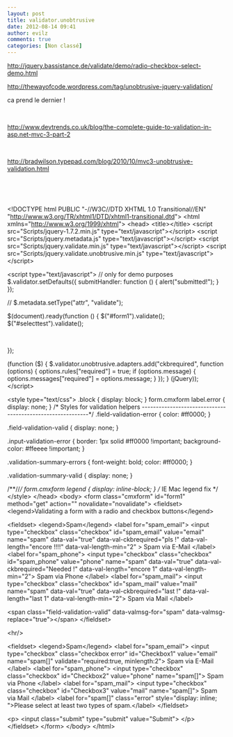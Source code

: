 ```yaml
---
layout: post
title: validator.unobtrusive
date: 2012-08-14 09:41
author: evilz
comments: true
categories: [Non classé]
---
```

<a href="http://jquery.bassistance.de/validate/demo/radio-checkbox-select-demo.html">http://jquery.bassistance.de/validate/demo/radio-checkbox-select-demo.html</a>

<a href="http://thewayofcode.wordpress.com/tag/unobtrusive-jquery-validation/">http://thewayofcode.wordpress.com/tag/unobtrusive-jquery-validation/</a>

ca prend le dernier !

&nbsp;

<a href="http://www.devtrends.co.uk/blog/the-complete-guide-to-validation-in-asp.net-mvc-3-part-2">http://www.devtrends.co.uk/blog/the-complete-guide-to-validation-in-asp.net-mvc-3-part-2</a>

&nbsp;

<a href="http://bradwilson.typepad.com/blog/2010/10/mvc3-unobtrusive-validation.html">http://bradwilson.typepad.com/blog/2010/10/mvc3-unobtrusive-validation.html</a>

&nbsp;

&nbsp;

&lt;!DOCTYPE html PUBLIC "-//W3C//DTD XHTML 1.0 Transitional//EN" "http://www.w3.org/TR/xhtml1/DTD/xhtml1-transitional.dtd"&gt;
&lt;html xmlns="http://www.w3.org/1999/xhtml"&gt;
&lt;head&gt;
&lt;title&gt;&lt;/title&gt;
&lt;script src="Scripts/jquery-1.7.2.min.js" type="text/javascript"&gt;&lt;/script&gt;
&lt;script src="Scripts/jquery.metadata.js" type="text/javascript"&gt;&lt;/script&gt;
&lt;script src="Scripts/jquery.validate.min.js" type="text/javascript"&gt;&lt;/script&gt;
&lt;script src="Scripts/jquery.validate.unobtrusive.min.js" type="text/javascript"&gt;&lt;/script&gt;

&lt;script type="text/javascript"&gt;
// only for demo purposes
$.validator.setDefaults({
submitHandler: function () {
alert("submitted!");
}
});

// $.metadata.setType("attr", "validate");

$(document).ready(function () {
$("#form1").validate();
$("#selecttest").validate();

&nbsp;

});

(function ($) {
$.validator.unobtrusive.adapters.add("ckbrequired", function (options) {
options.rules["required"] = true;
if (options.message) {
options.messages["required"] = options.message;
}
});
} (jQuery));
&lt;/script&gt;

&lt;style type="text/css"&gt;
.block { display: block; }
form.cmxform label.error { display: none; }
/* Styles for validation helpers
-----------------------------------------------------------*/
.field-validation-error
{
color: #ff0000;
}

.field-validation-valid
{
display: none;
}

.input-validation-error
{
border: 1px solid #ff0000 !important;
background-color: #ffeeee !important;
}

.validation-summary-errors
{
font-weight: bold;
color: #ff0000;
}

.validation-summary-valid
{
display: none;
}

/**//*/ form.cmxform legend { display: inline-block; } /* IE Mac legend fix */
&lt;/style&gt;
&lt;/head&gt;
&lt;body&gt;
&lt;form class="cmxform" id="form1" method="get" action="" novalidate="novalidate"&gt;
&lt;fieldset&gt;
&lt;legend&gt;Validating a form with a radio and checkbox buttons&lt;/legend&gt;

&lt;fieldset&gt;
&lt;legend&gt;Spam&lt;/legend&gt;
&lt;label for="spam_email"&gt;
&lt;input type="checkbox" class="checkbox" id="spam_email" value="email" name="spam" data-val="true" data-val-ckbrequired="pls !" data-val-length="encore !!!!" data-val-length-min="2" &gt;
Spam via E-Mail
&lt;/label&gt;
&lt;label for="spam_phone"&gt;
&lt;input type="checkbox" class="checkbox" id="spam_phone" value="phone" name="spam" data-val="true" data-val-ckbrequired="Needed !" data-val-length="encore 1" data-val-length-min="2"&gt;
Spam via Phone
&lt;/label&gt;
&lt;label for="spam_mail"&gt;
&lt;input type="checkbox" class="checkbox" id="spam_mail" value="mail" name="spam" data-val="true" data-val-ckbrequired="last !" data-val-length="last 1" data-val-length-min="2"&gt;
Spam via Mail
&lt;/label&gt;

&lt;span class="field-validation-valid" data-valmsg-for="spam" data-valmsg-replace="true"&gt;&lt;/span&gt;
&lt;/fieldset&gt;

&lt;hr/&gt;

&lt;fieldset&gt;
&lt;legend&gt;Spam&lt;/legend&gt;
&lt;label for="spam_email"&gt;
&lt;input type="checkbox" class="checkbox error" id="Checkbox1" value="email" name="spam[]" validate="required:true, minlength:2"&gt;
Spam via E-Mail
&lt;/label&gt;
&lt;label for="spam_phone"&gt;
&lt;input type="checkbox" class="checkbox" id="Checkbox2" value="phone" name="spam[]"&gt;
Spam via Phone
&lt;/label&gt;
&lt;label for="spam_mail"&gt;
&lt;input type="checkbox" class="checkbox" id="Checkbox3" value="mail" name="spam[]"&gt;
Spam via Mail
&lt;/label&gt;
&lt;label for="spam[]" class="error" style="display: inline; "&gt;Please select at least two types of spam.&lt;/label&gt;
&lt;/fieldset&gt;

&lt;p&gt;
&lt;input class="submit" type="submit" value="Submit"&gt;
&lt;/p&gt;
&lt;/fieldset&gt;
&lt;/form&gt;
&lt;/body&gt;
&lt;/html&gt;
